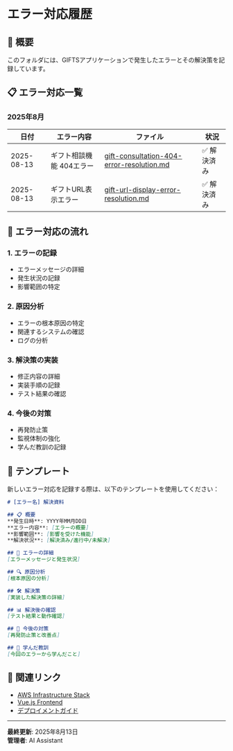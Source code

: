 # エラー対応履歴

## 📁 概要

このフォルダには、GIFTSアプリケーションで発生したエラーとその解決策を記録しています。

## 📋 エラー対応一覧

### 2025年8月

| 日付 | エラー内容 | ファイル | 状況 |
|------|------------|----------|------|
| 2025-08-13 | ギフト相談機能 404エラー | [gift-consultation-404-error-resolution.md](./gift-consultation-404-error-resolution.md) | ✅ 解決済み |
| 2025-08-13 | ギフトURL表示エラー | [gift-url-display-error-resolution.md](./gift-url-display-error-resolution.md) | ✅ 解決済み |

## 🎯 エラー対応の流れ

### 1. エラーの記録
- エラーメッセージの詳細
- 発生状況の記録
- 影響範囲の特定

### 2. 原因分析
- エラーの根本原因の特定
- 関連するシステムの確認
- ログの分析

### 3. 解決策の実装
- 修正内容の詳細
- 実装手順の記録
- テスト結果の確認

### 4. 今後の対策
- 再発防止策
- 監視体制の強化
- 学んだ教訓の記録

## 📝 テンプレート

新しいエラー対応を記録する際は、以下のテンプレートを使用してください：

```markdown
# [エラー名] 解決資料

## 📋 概要
**発生日時**: YYYY年MM月DD日  
**エラー内容**: [エラーの概要]  
**影響範囲**: [影響を受けた機能]  
**解決状況**: [解決済み/進行中/未解決]

## 🚨 エラーの詳細
[エラーメッセージと発生状況]

## 🔍 原因分析
[根本原因の分析]

## 🛠️ 解決策
[実装した解決策の詳細]

## 📊 解決後の確認
[テスト結果と動作確認]

## 🎯 今後の対策
[再発防止策と改善点]

## 📝 学んだ教訓
[今回のエラーから学んだこと]
```

## 🔗 関連リンク

- [AWS Infrastructure Stack](../aws-infrastructure/)
- [Vue.js Frontend](../vue-gift-app/)
- [デプロイメントガイド](../DEPLOYMENT_GUIDE.md)

---

**最終更新**: 2025年8月13日  
**管理者**: AI Assistant 